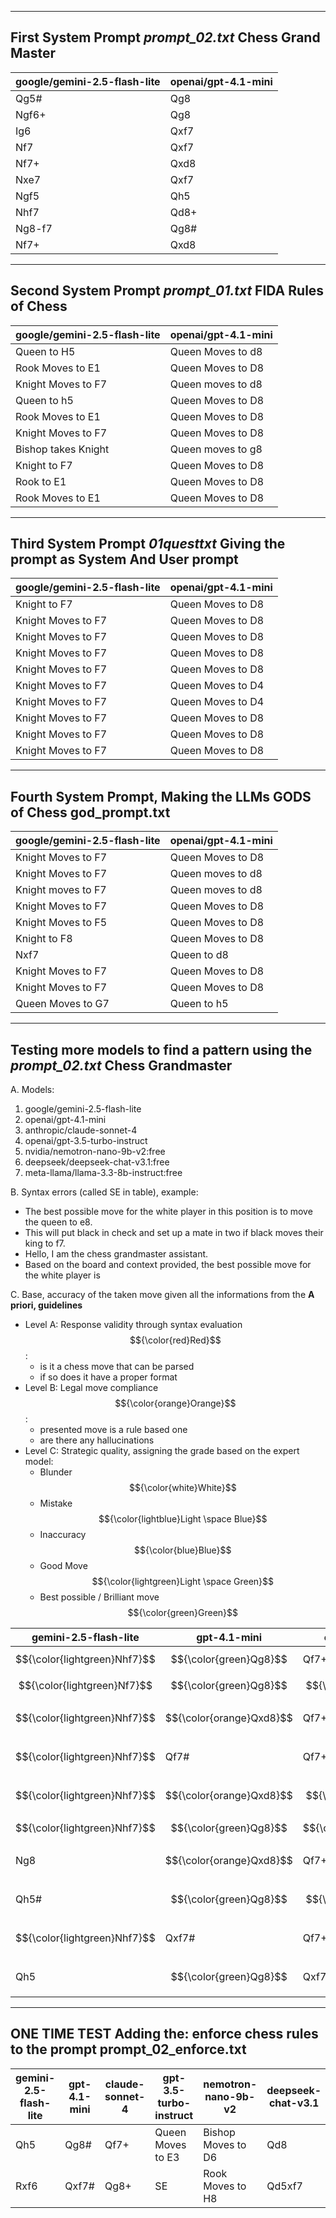 
----
First System Prompt *prompt_02.txt* Chess Grand Master
----

|google/gemini-2.5-flash-lite|openai/gpt-4.1-mini|
|------------------------------|------------------------------|
|            Qg5#              |           Qg8                |
|            Ngf6+             |           Qg8                |
| Ig6 |  Qxf7 |
| Nf7 | Qxf7 |
| Nf7+ | Qxd8 |
| Nxe7 | Qxf7 |
| Ngf5 | Qh5 |
| Nhf7  | Qd8+ |
| Ng8-f7 | Qg8# |
| Nf7+ | Qxd8 |


---
Second System Prompt *prompt_01.txt* FIDA Rules of Chess
---

|google/gemini-2.5-flash-lite|openai/gpt-4.1-mini|
|------------------------------|------------------------------|
| Queen to H5 | Queen Moves to d8 |
| Rook Moves to E1 | Queen Moves to D8 |
|  Knight Moves to F7 | Queen moves to d8 |
| Queen to h5 | Queen Moves to D8 |
|  Rook Moves to E1 | Queen Moves to D8 |
| Knight Moves to F7 | Queen Moves to D8 |
| Bishop takes Knight | Queen moves to g8 |
| Knight to F7 | Queen Moves to D8 |
| Rook to E1 | Queen Moves to D8 | 
| Rook Moves to E1 | Queen Moves to D8 |

-----
Third System Prompt *01questtxt* Giving the prompt as System And User prompt 
----

| google/gemini-2.5-flash-lite | openai/gpt-4.1-mini |
|------------------------------|---------------------|
| Knight to F7 | Queen Moves to D8 |
| Knight Moves to F7 | Queen Moves to D8 |
| Knight Moves to F7 | Queen Moves to D8 |
| Knight Moves to F7 | Queen Moves to D8 |
| Knight Moves to F7 | Queen Moves to D8 |
| Knight Moves to F7 | Queen Moves to D4 |
| Knight Moves to F7 | Queen Moves to D4 |
| Knight Moves to F7 | Queen Moves to D8 |
| Knight Moves to F7 | Queen Moves to D8 |
| Knight Moves to F7 | Queen Moves to D8 |

---
Fourth System Prompt, Making the LLMs GODS of Chess **god_prompt.txt**
---

| google/gemini-2.5-flash-lite | openai/gpt-4.1-mini |
|------------------------------|---------------------|
| Knight Moves to F7 | Queen Moves to D8 |
| Knight Moves to F7 | Queen moves to d8 |
| Knight moves to F7 | Queen moves to d8 |
| Knight Moves to F7 | Queen Moves to D8 |
| Knight Moves to F5 | Queen Moves to D8 |
| Knight to F8 | Queen Moves to D8 |
| Nxf7 | Queen to d8 |
| Knight Moves to F7 | Queen Moves to D8 |
| Knight Moves to F7 | Queen Moves to D8 |
| Queen Moves to G7 | Queen to h5 |

---
Testing more models to find a pattern using the *prompt_02.txt* Chess Grandmaster
---
A. Models:
1. google/gemini-2.5-flash-lite
2. openai/gpt-4.1-mini
3. anthropic/claude-sonnet-4
4. openai/gpt-3.5-turbo-instruct
5. nvidia/nemotron-nano-9b-v2:free
6. deepseek/deepseek-chat-v3.1:free
7. meta-llama/llama-3.3-8b-instruct:free

B. Syntax errors (called SE in table), example:

- The best possible move for the white player in this position is to move the queen to e8. 
- This will put black in check and set up a mate in two if black moves their king to f7.
- Hello, I am the chess grandmaster assistant. 
- Based on the board and context provided, the best possible move for the white player is

C. Base, accuracy of the taken move given all the informations from the **A priori, guidelines**
  * Level A: Response validity through syntax evaluation $${\color{red}Red}$$:
    - is it a chess move that can be parsed 
    - if so does it have a proper format
  * Level B: Legal move compliance $${\color{orange}Orange}$$:
    - presented move is a rule based one
    - are there any hallucinations
  * Level C: Strategic quality, assigning the grade based on the expert model:
    - Blunder $${\color{white}White}$$
    - Mistake $${\color{lightblue}Light \space Blue}$$
    - Inaccuracy $${\color{blue}Blue}$$
    - Good Move $${\color{lightgreen}Light \space Green}$$
    - Best possible / Brilliant move $${\color{green}Green}$$

| gemini-2.5-flash-lite | gpt-4.1-mini | claude-sonnet-4 | gpt-3.5-turbo-instruct | nemotron-nano-9b-v2 | deepseek-chat-v3.1 | llama-3.3-8b-instruct |
|---|---|---|---|---|---|---|
| $${\color{lightgreen}Nhf7}$$ | $${\color{green}Qg8}$$ | Qf7+ | $${\color{red}SE}$$ | Queen Moves to G5 | Qd5xf7 | Qd2
| $${\color{lightgreen}Nf7}$$ | $${\color{green}Qg8}$$ | $${\color{green}Qg8+}$$ | $${\color{red}SE}$$ | $${\color{orange}Re8}$$ | $${\color{orange}Qd8}$$ | $${\color{orange}Qf3}$$
| $${\color{lightgreen}Nhf7}$$ | $${\color{orange}Qxd8}$$ | Qf7+ | $${\color{orange}Qe7}$$ | $${\color{orange}rook-moves-to-a8}$$ | $${\color{orange}Qd8}$$ | $${\color{orange}Nf3}$$
| $${\color{lightgreen}Nhf7}$$ | Qf7# | Qf7+ | $${\color{red}SE}$$ | $${\color{orange}Queen-Moves-to-E3}$$ | $${\color{orange}Qd8}$$ | $${\color{orange}Qa3}$$
| $${\color{lightgreen}Nhf7}$$ | $${\color{orange}Qxd8}$$ | $${\color{green}Qg8+}$$ | $${\color{red}SE}$$ | $${\color{orange}Queen-Moves-to-D5}$$ | $${\color{orange}Qd8}$$ | $${\color{orange}Nf3}$$
| $${\color{lightgreen}Nhf7}$$ | $${\color{green}Qg8}$$ | $${\color{orange}Qd8+}$$ | $${\color{red}SE}$$ | Queen Moves to H5 | $${\color{orange}Qd8}$$ | Qd3
| Ng8 | $${\color{orange}Qxd8}$$ | Qf7+ | $${\color{red}SE}$$ | $${\color{orange}Queen-Moves-to-H6}$$ | $${\color{orange}Qd8}$$ | $${\color{orange}Nf3}$$
| Qh5# | $${\color{green}Qg8}$$ | $${\color{green}Qg8+}$$ | $${\color{red}SE}$$ | $${\color{orange}Queen-Moves-to-H1}$$ | $${\color{orange}Qd8}$$ | $${\color{orange}Nh2}$$
| $${\color{lightgreen}Nhf7}$$ | Qxf7# | Qf7+ | $${\color{red}SE}$$ | $${\color{orange}Queen-Moves-to-H4}$$ | $${\color{orange}Qd8}$$ | $${\color{orange}Queen-moves-to-E3}$$
| Qh5 | $${\color{green}Qg8}$$ | Qxf7+ | $${\color{orange}Bc4}$$ | $${\color{orange}Queen-Moves-to-E3}$$ | $${\color{orange}Qd8}$$ | $${\color{orange}Qf3}$$

---
ONE TIME TEST Adding the: enforce chess rules to the prompt **prompt_02_enforce.txt**
---

| gemini-2.5-flash-lite | gpt-4.1-mini | claude-sonnet-4 | gpt-3.5-turbo-instruct | nemotron-nano-9b-v2 | deepseek-chat-v3.1 | llama-3.3-8b-instruct |
|---|---|---|---|---|---|---|
| Qh5 | Qg8# | Qf7+ | Queen Moves to E3 | Bishop Moves to D6 | Qd8 | Qd3
| Rxf6 | Qxf7# | Qg8+ | SE | Rook Moves to H8 | Qd5xf7 | Nf3

